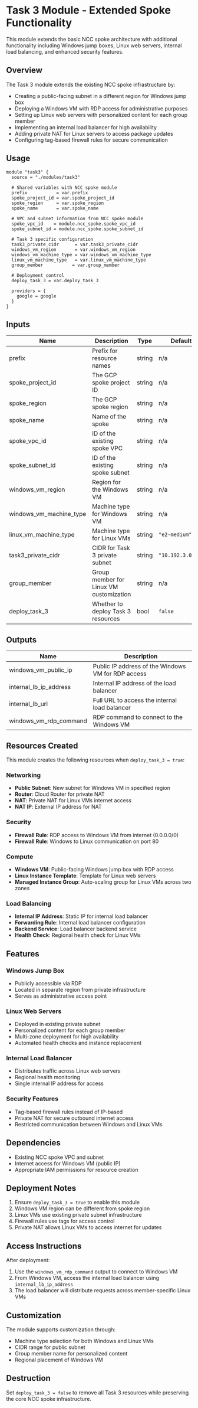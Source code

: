 # Task 3 Module - Extended Spoke Functionality

This module extends the basic NCC spoke architecture with additional functionality including Windows jump boxes, Linux web servers, internal load balancing, and enhanced security features.

## Overview

The Task 3 module extends the existing NCC spoke infrastructure by:
- Creating a public-facing subnet in a different region for Windows jump box
- Deploying a Windows VM with RDP access for administrative purposes
- Setting up Linux web servers with personalized content for each group member
- Implementing an internal load balancer for high availability
- Adding private NAT for Linux servers to access package updates
- Configuring tag-based firewall rules for secure communication

## Usage

```hcl
module "task3" {
  source = "./modules/task3"
  
  # Shared variables with NCC spoke module
  prefix           = var.prefix
  spoke_project_id = var.spoke_project_id
  spoke_region     = var.spoke_region
  spoke_name       = var.spoke_name
  
  # VPC and subnet information from NCC spoke module
  spoke_vpc_id    = module.ncc_spoke.spoke_vpc_id
  spoke_subnet_id = module.ncc_spoke.spoke_subnet_id
  
  # Task 3 specific configuration
  task3_private_cidr      = var.task3_private_cidr
  windows_vm_region       = var.windows_vm_region
  windows_vm_machine_type = var.windows_vm_machine_type
  linux_vm_machine_type   = var.linux_vm_machine_type
  group_member           = var.group_member
  
  # Deployment control
  deploy_task_3 = var.deploy_task_3
  
  providers = {
    google = google
  }
}
```

## Inputs

| Name | Description | Type | Default | Required |
|------|-------------|------|---------|:--------:|
| prefix | Prefix for resource names | string | n/a | yes |
| spoke_project_id | The GCP spoke project ID | string | n/a | yes |
| spoke_region | The GCP spoke region | string | n/a | yes |
| spoke_name | Name of the spoke | string | n/a | yes |
| spoke_vpc_id | ID of the existing spoke VPC | string | n/a | yes |
| spoke_subnet_id | ID of the existing spoke subnet | string | n/a | yes |
| windows_vm_region | Region for the Windows VM | string | n/a | yes |
| windows_vm_machine_type | Machine type for Windows VM | string | n/a | yes |
| linux_vm_machine_type | Machine type for Linux VMs | string | `"e2-medium"` | no |
| task3_private_cidr | CIDR for Task 3 private subnet | string | `"10.192.3.0/24"` | no |
| group_member | Group member for Linux VM customization | string | n/a | yes |
| deploy_task_3 | Whether to deploy Task 3 resources | bool | `false` | no |

## Outputs

| Name | Description |
|------|-------------|
| windows_vm_public_ip | Public IP address of the Windows VM for RDP access |
| internal_lb_ip_address | Internal IP address of the load balancer |
| internal_lb_url | Full URL to access the internal load balancer |
| windows_vm_rdp_command | RDP command to connect to the Windows VM |

## Resources Created

This module creates the following resources when `deploy_task_3 = true`:

### Networking
- **Public Subnet**: New subnet for Windows VM in specified region
- **Router**: Cloud Router for private NAT
- **NAT**: Private NAT for Linux VMs internet access
- **NAT IP**: External IP address for NAT

### Security
- **Firewall Rule**: RDP access to Windows VM from internet (0.0.0.0/0)
- **Firewall Rule**: Windows to Linux communication on port 80

### Compute
- **Windows VM**: Public-facing Windows jump box with RDP access
- **Linux Instance Template**: Template for Linux web servers
- **Managed Instance Group**: Auto-scaling group for Linux VMs across two zones

### Load Balancing
- **Internal IP Address**: Static IP for internal load balancer
- **Forwarding Rule**: Internal load balancer configuration
- **Backend Service**: Load balancer backend service
- **Health Check**: Regional health check for Linux VMs

## Features

### Windows Jump Box
- Publicly accessible via RDP
- Located in separate region from private infrastructure
- Serves as administrative access point

### Linux Web Servers
- Deployed in existing private subnet
- Personalized content for each group member
- Multi-zone deployment for high availability
- Automated health checks and instance replacement

### Internal Load Balancer
- Distributes traffic across Linux web servers
- Regional health monitoring
- Single internal IP address for access

### Security Features
- Tag-based firewall rules instead of IP-based
- Private NAT for secure outbound internet access
- Restricted communication between Windows and Linux VMs

## Dependencies

- Existing NCC spoke VPC and subnet
- Internet access for Windows VM (public IP)
- Appropriate IAM permissions for resource creation

## Deployment Notes

1. Ensure `deploy_task_3 = true` to enable this module
2. Windows VM region can be different from spoke region
3. Linux VMs use existing private subnet infrastructure
4. Firewall rules use tags for access control
5. Private NAT allows Linux VMs to access internet for updates

## Access Instructions

After deployment:
1. Use the `windows_vm_rdp_command` output to connect to Windows VM
2. From Windows VM, access the internal load balancer using `internal_lb_ip_address`
3. The load balancer will distribute requests across member-specific Linux VMs

## Customization

The module supports customization through:
- Machine type selection for both Windows and Linux VMs
- CIDR range for public subnet
- Group member name for personalized content
- Regional placement of Windows VM

## Destruction

Set `deploy_task_3 = false` to remove all Task 3 resources while preserving the core NCC spoke infrastructure.